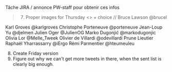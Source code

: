 Tâche JIRA / annonce PW-staff pour obtenir ces infos

> 7. Proper images for Thursday
  <> + choice // Bruce Lawson @brucel

  Karl Groves @karlgroves
  Christophe Porteneuve @porteneuve
  Jean-Loup Yu @djelmen
  Julien Oger @JulienOG
  Marko Dugonjić @markodugonjic
  Olivia Lor @Melle_Tweek
  Olivier de Villardi @odevillardi
  Prune Lieutier
  Raphaël Yharrassarry @iErgo
  Rémi Parmentier @hteumeuleu


8. Create Friday version
9. Figure out why we can't get more tweets in there, when the sent list is clearly big enough.


